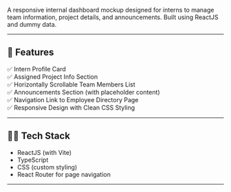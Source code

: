 A responsive internal dashboard mockup designed for interns to manage team information, project details, and announcements. Built using ReactJS and dummy data.

---

## 📂 Features

✅ Intern Profile Card  
✅ Assigned Project Info Section  
✅ Horizontally Scrollable Team Members List  
✅ Announcements Section (with placeholder content)  
✅ Navigation Link to Employee Directory Page  
✅ Responsive Design with Clean CSS Styling

---

## 🧑‍💻 Tech Stack

- ReactJS (with Vite)
- TypeScript
- CSS (custom styling)
- React Router for page navigation

---
